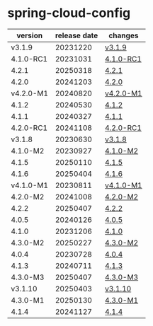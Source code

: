 # spring-cloud-config	


|version|release date|changes|
|---|---|---|
|v3.1.9|20231220|[v3.1.9](./v3.1.9-20231220.md)|
|4.1.0-RC1|20231031|[4.1.0-RC1](./4.1.0-RC1-20231031.md)|
|4.2.1|20250318|[4.2.1](./4.2.1-20250318.md)|
|4.2.0|20241203|[4.2.0](./4.2.0-20241203.md)|
|v4.2.0-M1|20240820|[v4.2.0-M1](./v4.2.0-M1-20240820.md)|
|4.1.2|20240530|[4.1.2](./4.1.2-20240530.md)|
|4.1.1|20240327|[4.1.1](./4.1.1-20240327.md)|
|4.2.0-RC1|20241108|[4.2.0-RC1](./4.2.0-RC1-20241108.md)|
|v3.1.8|20230630|[v3.1.8](./v3.1.8-20230630.md)|
|4.1.0-M2|20230927|[4.1.0-M2](./4.1.0-M2-20230927.md)|
|4.1.5|20250110|[4.1.5](./4.1.5-20250110.md)|
|4.1.6|20250404|[4.1.6](./4.1.6-20250404.md)|
|v4.1.0-M1|20230811|[v4.1.0-M1](./v4.1.0-M1-20230811.md)|
|4.2.0-M2|20241008|[4.2.0-M2](./4.2.0-M2-20241008.md)|
|4.2.2|20250407|[4.2.2](./4.2.2-20250407.md)|
|4.0.5|20240126|[4.0.5](./4.0.5-20240126.md)|
|4.1.0|20231206|[4.1.0](./4.1.0-20231206.md)|
|4.3.0-M2|20250227|[4.3.0-M2](./4.3.0-M2-20250227.md)|
|4.0.4|20230728|[4.0.4](./4.0.4-20230728.md)|
|4.1.3|20240711|[4.1.3](./4.1.3-20240711.md)|
|4.3.0-M3|20250407|[4.3.0-M3](./4.3.0-M3-20250407.md)|
|v3.1.10|20250403|[v3.1.10](./v3.1.10-20250403.md)|
|4.3.0-M1|20250130|[4.3.0-M1](./4.3.0-M1-20250130.md)|
|4.1.4|20241127|[4.1.4](./4.1.4-20241127.md)|
